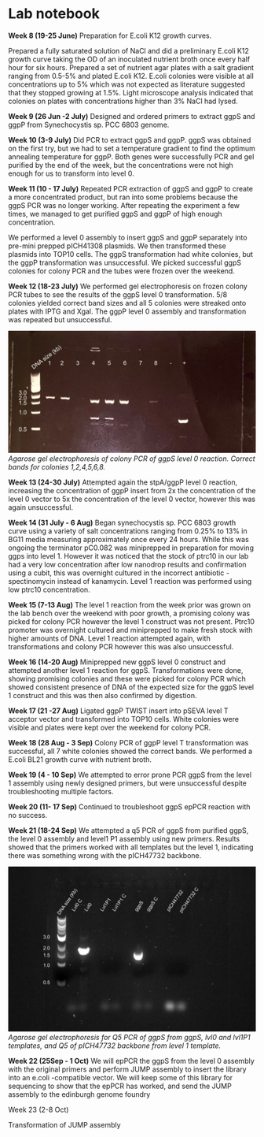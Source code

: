 # Lab notebook

**Week 8 (19-25 June)**
Preparation for E.coli K12 growth curves. 

Prepared a fully saturated solution of NaCl and did a preliminary E.coli K12 growth curve taking the OD of an inoculated nutrient broth once every half hour for six hours. 
Prepared a set of nutrient agar plates with a salt gradient ranging from 0.5-5% and plated E.coli K12. 
E.coli colonies were visible at all concentrations up to 5% which was not expected as literature suggested that they stopped growing at 1.5%. Light microscope analysis indicated that colonies on plates with concentrations higher than 3% NaCl had lysed. 

**Week 9 (26 Jun -2 July)**
Designed and ordered primers to extract ggpS and ggpP from Synechocystis sp. PCC 6803 genome.

**Week 10 (3-9 July)**
Did PCR to extract ggpS and ggpP. ggpS was obtained on the first try, but we had to set a temperature gradient to find the optimum annealing temperature for ggpP. Both genes were successfully PCR and gel purified by the end of the week, but the concentrations were not high enough for us to transform into level 0. 

**Week 11 (10 - 17 July)**
Repeated PCR extraction of ggpS and ggpP to create a more concentrated product, but ran into some problems because the ggpS PCR was no longer working. After repeating the experiment a few times, we managed to get purified ggpS and ggpP of high enough concentration. 

We performed a level 0 assembly to insert ggpS and ggpP separately into pre-mini prepped pICH41308 plasmids. We then transformed these plasmids into TOP10 cells. 
The ggpS transformation had white colonies, but the ggpP transformation was unsuccessful.  We picked successful ggpS colonies for colony PCR and the tubes were frozen over the weekend. 

**Week 12 (18-23 July)**
We performed gel electrophoresis on frozen colony PCR tubes to see the results of the ggpS level 0 transformation. 5/8 colonies yielded correct band sizes and all 5 colonies were streaked onto plates with IPTG and Xgal. The ggpP level 0 assembly and transformation was repeated but unsuccessful. 

![gel1](https://raw.githubusercontent.com/idec-teams/2023_Edinburgh/main/figures/notegel.png)
*Agarose gel electrophoresis of colony PCR of ggpS level 0 reaction. Correct bands for colonies 1,2,4,5,6,8.*

**Week 13 (24-30 July)**
Attempted again the stpA/ggpP level 0 reaction, increasing the concentration of ggpP insert from 2x the concentration of the level 0 vector to 5x the concentration of the level 0 vector, however this was again unsuccessful. 

**Week 14 (31 July - 6 Aug)**
Began synechocystis sp. PCC 6803 growth curve using a variety of salt concentrations ranging from 0.25% to 13% in BG11 media measuring approximately once every 24 hours. While this was ongoing the terminator pC0.082 was miniprepped in preparation for moving ggps into level 1. However it was noticed that the stock of ptrc10 in our lab had a very low concentration after low nanodrop results and confirmation using a cubit, this was overnight cultured in the incorrect antibiotic - spectinomycin instead of kanamycin. Level 1 reaction was performed using low ptrc10 concentration.

**Week 15 (7-13 Aug)**
The level 1 reaction from the week prior was grown on the lab bench over the weekend with poor growth, a promising colony was picked for colony PCR however the level 1 construct was not present.
Ptrc10 promoter was overnight cultured and miniprepped to make fresh stock with higher amounts of DNA. Level 1 reaction attempted again, with transformations and colony PCR however this was also unsuccessful.

**Week 16 (14-20 Aug)**
Miniprepped new ggpS level 0 construct and attempted another level 1 reaction for ggpS. Transformations were done, showing promising colonies and these were picked for colony PCR which showed consistent presence of DNA of the expected size for the ggpS level 1 construct and this was then also confirmed by digestion.

**Week 17 (21 -27 Aug)**
Ligated ggpP TWIST insert into pSEVA level T acceptor vector and transformed into TOP10 cells. White colonies were visible and plates were kept over the weekend for colony PCR.

**Week 18 (28 Aug - 3 Sep)**
Colony PCR of ggpP level T transformation was successful, all 7 white colonies showed the correct bands. We performed a E.coli BL21 growth curve with nutrient broth. 

**Week 19 (4 - 10 Sep)**
We attempted to error prone PCR ggpS from the level 1 assembly using newly designed primers, but were unsuccessful despite troubleshooting multiple factors. 

**Week 20 (11- 17 Sep)** 
Continued to troubleshoot ggpS epPCR reaction with no success. 

**Week 21 (18-24 Sep)**
We attempted a q5 PCR of ggpS from purified ggpS, the level 0 assembly and level1 P1 assembly using new primers. Results showed that the primers worked with all templates but the level 1, indicating there was something wrong with the pICH47732 backbone. 

![gel2](https://raw.githubusercontent.com/idec-teams/2023_Edinburgh/main/figures/notegel1.png)
*Agarose gel electrophoresis for Q5 PCR of ggpS from ggpS, lvl0 and lvl1P1 templates, and 	Q5 of pICH47732 backbone from level 1 template.*

**Week 22 (25Sep - 1 Oct)**
We will epPCR the ggpS from the level 0 assembly with the original primers and perform JUMP assembly to insert the library into an e.coli -compatible vector. We will keep some of this library for sequencing to show that the epPCR has worked, and send the JUMP assembly to the edinburgh genome foundry

Week 23 (2-8 Oct)   

Transformation of JUMP assembly 
